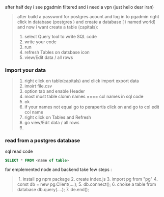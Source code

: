 after half dey i see pgadmin filtered and i need a vpn (just hello dear iran)
<br>
> after build a password for postgres acount and log in to pgadmin
> right click in database (postgres ) and create a database [ i named world]
> and now i want create  a table (capitals):
> 1. select Query tool to write SQL code
> 2. write your code
> 3. run
> 4. refresh Tables on datsbase icon
> 5. view/Edit data / all rows

### import your data 

> 1. right click on table(capitals) and click import export data
> 2. imoirt file.csv
> 3. option tab and enable Header
> 4. most most table clomn names ====   col names in sql code
> 5. ok
> 6. if your names not equal go to perapertis click on and go to col edit col name
> 7. right click on Tables and Refresh
> 8. go view/Edit data / all rows
> 9. 

### read from a postgres database
sql read code 
```sql
SELECT * FROM <name of table>
```
for emplemented node and backend take few steps :

>‌ 1. install pg npm package
> 2. create index.js
> 3. import pg from "pg"
> 4. const db = new pg.Client(....);
> 5. db.connect();
> 6. choise a table from database  db.query(....);
> 7.  de.end();




















